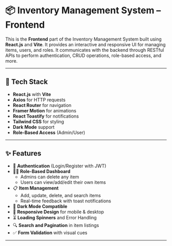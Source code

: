 # 📦 Inventory Management System – Frontend

This is the **Frontend** part of the Inventory Management System built using **React.js** and **Vite**. It provides an interactive and responsive UI for managing items, users, and roles. It communicates with the backend through RESTful APIs to perform authentication, CRUD operations, role-based access, and more.

---

## 🚀 Tech Stack

- **React.js** with **Vite**
- **Axios** for HTTP requests
- **React Router** for navigation
- **Framer Motion** for animations
- **React Toastify** for notifications
- **Tailwind CSS** for styling
- **Dark Mode** support
- **Role-Based Access** (Admin/User)

---

## ✨ Features

- 🔐 **Authentication** (Login/Register with JWT)
- 🧑‍💼 **Role-Based Dashboard**
  - Admins can delete any item
  - Users can view/add/edit their own items
- 📋 **Item Management**
  - Add, update, delete, and search items
  - Real-time feedback with toast notifications
- 🌙 **Dark Mode Compatible**
- 📱 **Responsive Design** for mobile & desktop
- ⏳ **Loading Spinners** and Error Handling
- 🔍 **Search and Pagination** in item listings
- ✅ **Form Validation** with visual cues

---
